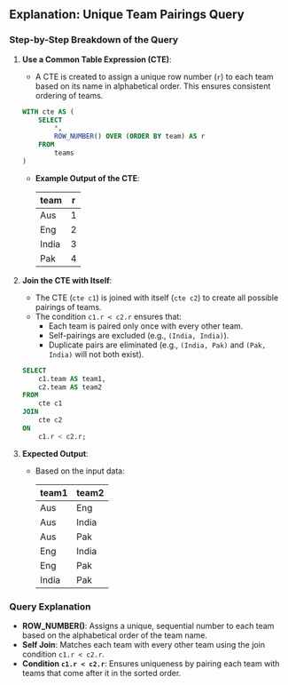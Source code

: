 ## Explanation: Unique Team Pairings Query

### Step-by-Step Breakdown of the Query

1. **Use a Common Table Expression (CTE)**:
   - A CTE is created to assign a unique row number (`r`) to each team based on its name in alphabetical order. This ensures consistent ordering of teams.

   ```sql
   WITH cte AS (
       SELECT
           *,
           ROW_NUMBER() OVER (ORDER BY team) AS r
       FROM
           teams
   )
   ```

   - **Example Output of the CTE**:

     | team   | r |
     |--------|---|
     | Aus    | 1 |
     | Eng    | 2 |
     | India  | 3 |
     | Pak    | 4 |

2. **Join the CTE with Itself**:
   - The CTE (`cte c1`) is joined with itself (`cte c2`) to create all possible pairings of teams.
   - The condition `c1.r < c2.r` ensures that:
     - Each team is paired only once with every other team.
     - Self-pairings are excluded (e.g., `(India, India)`).
     - Duplicate pairs are eliminated (e.g., `(India, Pak)` and `(Pak, India)` will not both exist).

   ```sql
   SELECT
       c1.team AS team1,
       c2.team AS team2
   FROM
       cte c1
   JOIN
       cte c2
   ON
       c1.r < c2.r;
   ```

3. **Expected Output**:
   - Based on the input data:

     | team1  | team2  |
     |--------|--------|
     | Aus    | Eng    |
     | Aus    | India  |
     | Aus    | Pak    |
     | Eng    | India  |
     | Eng    | Pak    |
     | India  | Pak    |

### Query Explanation
- **ROW_NUMBER()**: Assigns a unique, sequential number to each team based on the alphabetical order of the team name.
- **Self Join**: Matches each team with every other team using the join condition `c1.r < c2.r`.
- **Condition `c1.r < c2.r`**: Ensures uniqueness by pairing each team with teams that come after it in the sorted order.

